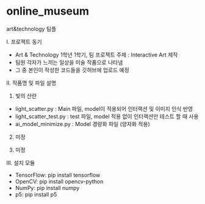 # online_museum
art&amp;technology 팀플

I. 프로젝트 동기
- Art & Technology 1학년 1학기, 팀 프로젝트 주제 : Interactive Art 제작
- 팀원 각자가 느끼는 일상을 미술 작품으로 나타냄
- 그 중 본인이 작성한 코드들을 깃허브에 업로드 예정 


II. 작품명 및 파일 설명

01. 빛의 산란
- light_scatter.py : Main 파일, model이 적용되어 인터랙션 및 이미지 인식 반영
- light_scatter_test.py : test 파일, model 적용 없이 인터랙션만 테스트 할 때 사용
- ai_model_minimize.py : Model 경량화 파일 (양자화 적용)


02. 미정


03. 미정


III. 설치 모듈
- TensorFlow: pip install tensorflow
- OpenCV: pip install opencv-python
- NumPy: pip install numpy
- p5: pip install p5
